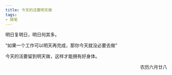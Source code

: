 ```yaml
---
title: 今天的活要明天做
tags:
- 随笔
---
```


明日复明日，明日何其多。

“如果一个工作可以明天再完成，那你今天就没必要去做”

今天的活要留到明天做，这样才能拥有好身体。

<p align="right">农历六月廿八</p>
